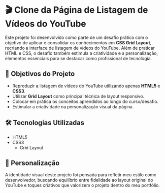 # 🎬 Clone da Página de Listagem de Vídeos do YouTube

Este projeto foi desenvolvido como parte de um desafio prático com o objetivo de aplicar e consolidar os conhecimentos em **CSS Grid Layout**, recriando a interface de listagem de vídeos do YouTube. Além de praticar HTML e CSS, o desafio também estimula a criatividade e a personalização, elementos essenciais para se destacar como profissional de tecnologia.

## 🚀 Objetivos do Projeto

- Reproduzir a listagem de vídeos do YouTube utilizando apenas **HTML5** e **CSS3**.
- Utilizar **Grid Layout** como principal técnica de layout responsivo.
- Colocar em prática os conceitos aprendidos ao longo do curso/desafio.
- Estimular a criatividade na personalização visual da página.

## 🛠️ Tecnologias Utilizadas

- HTML5  
- CSS3  
  - Grid Layout  

## 🎨 Personalização

A identidade visual deste projeto foi pensada para refletir meu estilo como desenvolvedor, buscando equilíbrio entre fidelidade ao layout original do YouTube e toques criativos que valorizem o projeto dentro do meu portfólio.



